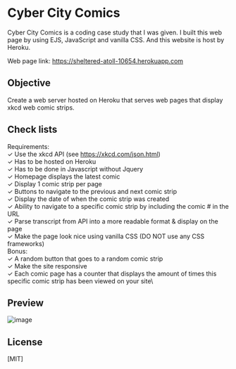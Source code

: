# Cyber City Comics

Cyber City Comics is a coding case study that I was given. I built this web page by using EJS, JavaScript and vanilla CSS. And this website is host by Heroku.

Web page link: https://sheltered-atoll-10654.herokuapp.com

## Objective
Create a web server hosted on Heroku that serves web pages that display xkcd web comic strips.

## Check lists
Requirements:\
✓ Use the xkcd API (see https://xkcd.com/json.html)\
✓ Has to be hosted on Heroku\
✓ Has to be done in Javascript without Jquery\
✓ Homepage displays the latest comic\
✓ Display 1 comic strip per page\
✓ Buttons to navigate to the previous and next comic strip\
✓ Display the date of when the comic strip was created\
✓ Ability to navigate to a specific comic strip by including the comic # in the URL\
✓ Parse transcript from API into a more readable format & display on the page\
✓ Make the page look nice using vanilla CSS (DO NOT use any CSS frameworks)\
Bonus:\
✓ A random button that goes to a random comic strip\
✓ Make the site responsive\
✓ Each comic page has a counter that displays the amount of times this specific comic strip has been
viewed on your site\

## Preview
![image](https://user-images.githubusercontent.com/70301387/137659893-be1adaf7-8d9b-4f70-91af-66596ca08550.png)

## License
[MIT]
